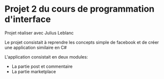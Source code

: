 # Projet 2 du cours de programmation d'interface
Projet réaliser avec Julius Leblanc

Le projet consistait à reprendre les concepts simple de facebook
et de créer une application similaire en C#

L'application consistait en deux modules:
- La partie post et commentaire
- La partie marketplace
